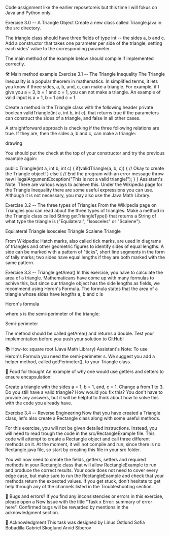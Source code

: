 Code assignment like the earlier reposetoreis but this time I will fokus on Java and Python only.




Exercise 3.0 -- A Triangle Object
Create a new class called Triangle.java in the src directory.

The triangle class should have three fields of type int -- the sides a, b and c. Add a constructor that takes one parameter per side of the triangle, setting each sides' value to the corresponding parameter.

The main method of the example below should compile if implemented correctly.

🛠 Main method example
Exercise 3.1 -- The Triangle Inequality
The Triangle Inequality is a popular theorem in mathematics. In simplified terms, it lets you know if three sides, a, b, and, c, can make a triangle. For example, if I give you a = 3, b = 1 and c = 1, you can not make a triangle. An example of valid input is a = 1, b = 1 and c = 1.

Create a method in the Triangle class with the following header private boolean validTriangle(int a, int b, int c), that returns true if the parameters can construct the sides of a triangle, and false in all other cases.

A straightforward approach is checking if the three following relations are true. If they are, then the sides a, b and c, can make a triangle:

drawing

You should put the check at the top of your constructor and try the previous example again:

public Triangle(int a, int b, int c) {
  if(validTriangle(a, b, c)) {
    // Okay to create the Triangle object!
  } else {
    // End the program with an error message
    throw new IllegalArgumentException("This is not a valid triangle!");
  }
}
Assistant's Note: There are various ways to achieve this. Under the Wikipedia page for the Triangle Inequality there are some useful expressions you can use. Although it is not necessary, you may also use the Java Math Library.

Exercise 3.2 -- The three types of Triangles
From the Wikipedia page on Triangles you can read about the three types of triangles. Make a method in the Triangle class called String getTriangleType() that returns a String of what type the triangle is ("Equilateral", "Isosceles" or "Scalene").

Equilateral Triangle	Isosceles Triangle	Scalene Triangle
		
From Wikipedia: Hatch marks, also called tick marks, are used in diagrams of triangles and other geometric figures to identify sides of equal lengths. A side can be marked with a pattern of "ticks", short line segments in the form of tally marks; two sides have equal lengths if they are both marked with the same pattern.

Exercise 3.3 -- Triangle.getArea()
In this exercise, you have to calculate the area of a triangle. Mathematicans have come up with many formulas to achive this, but since our triangle object has the side lengths as fields, we recommend using Heron's Formula. The formula states that the area of a triangle whose sides have lengths a, b and c is

Heron's formula

where s is the semi-perimeter of the triangle:

Semi-perimeter

The method should be called getArea() and returns a double. Test your implementation before you push your solution to GitHub!

📚 How-to: square root (Java Math Library)
Assistant's Note: To use Heron's Formula you need the semi-perimeter s. We suggest you add a helper method, called getPerimeter(), to your Triangle class.

💭 Food for thought
An example of why one would use getters and setters to ensure encapsulation:

Create a triangle with the sides a = 1, b = 1, and, c = 1.
Change a from 1 to 3.
Do you still have a valid triangle?
How would you fix this?
You don't have to provide any answers, but it will be helpful to think about how to solve this with the code you already have.

Exercise 3.4 -- Reverse Engineering
Now that you have created a Triangle class, let's also create a Rectangle class along with some useful methods.

For this exercise, you will not be given detailed instructions. Instead, you will need to read trough the code in the src/RectangleExample file. This code will attempt to create a Rectangle object and call three different methods on it. At the moment, it will not compile and run, since there is no Rectangle.java file, so start by creating this file in your src folder.

You will now need to create the fields, getters, setters and required methods in your Rectangle class that will allow RectangleExample to run and produce the correct results. Your code does not need to cover every edge case, but make sure to run the RectangleExample and check that your methods return the expected values. If you get stuck, don't hesitate to get help through any of the channels listed in the Troubleshooting section.

🐞 Bugs and errors?
If you find any inconsistencies or errors in this exercise, please open a New Issue with the title "Task x Error: summary of error here". Confirmed bugs will be rewarded by mentions in the acknowledgment section.

🙏 Acknowledgment
This task was designed by
Linus Östlund
Sofia Bobadilla
Gabriel Skoglund
Arvid Siberov